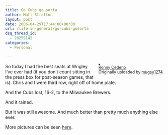```yaml
---
title: Go Cubs go…sorta
author: Matt Stratton
layout: post
date: 2006-04-29T17:44:00+00:00
url: /life-in-general/go-cubs-gosorta
dsq_thread_id:
  - 28259142
categories:
  - Personal

---
```

<div style="float:right;margin-left:10px;margin-bottom:10px;">
  <a href="http://www.flickr.com/photos/mugsy/137111605/" title="photo sharing"><img src="http://static.flickr.com/55/137111605_3824e47834_m.jpg" alt="" style="border:solid 2px #000000;" /></a> <br /> <span style="font-size:.9em;margin-top:0;"> <a href="http://www.flickr.com/photos/mugsy/137111605/">Ronny Cedeno</a> <br /> Originally uploaded by <a href="http://www.flickr.com/people/mugsy/">mugsy1274</a>. </span>
</div>

So today I had the best seats at Wrigley I&#8217;ve ever had (if you don&#8217;t count sitting in the press box for post-season games, that is). Chris and I were third row, right off of home plate.

And the Cubs lost, 16-2, to the Milwaukee Brewers.

And it rained.

But it was still awesome. And much better than pretty much anything else ever.

More pictures can be seen [here][1].

 [1]: http://www.flickr.com/photos/mugsy/sets/72057594120379764/